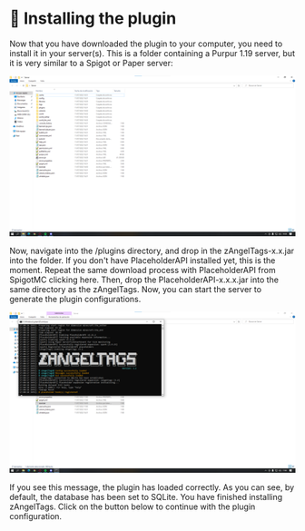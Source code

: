 # 🔧 Installing the plugin

Now that you have downloaded the plugin to your computer, you need to install it in your server(s). This is a folder containing a Purpur 1.19 server, but it is very similar to a Spigot or Paper server:

![Main directory of a Purpur 1.19 server](<../.gitbook/assets/image (2).png>)

Now, navigate into the /plugins directory, and drop in the zAngelTags-x.x.jar into the folder. If you don't have PlaceholderAPI installed yet, this is the moment. Repeat the same download process with PlaceholderAPI from SpigotMC clicking here. Then, drop the PlaceholderAPI-x.x.x.jar into the same directory as the zAngelTags. Now, you can start the server to generate the plugin configurations.&#x20;

![Purpur 1.19 server console](<../.gitbook/assets/image (1).png>)

If you see this message, the plugin has loaded correctly. As you can see, by default, the database has been set to SQLite. You have finished installing zAngelTags. Click on the button below to continue with the plugin configuration.
